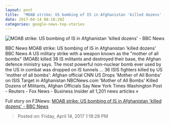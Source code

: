 ```yaml
---
layout: post
title:  "MOAB strike: US bombing of IS in Afghanistan 'killed dozens' - BBC News"
date: 2017-04-14 08:18:28Z
categories: google-news-top-stories
---
```


![MOAB strike: US bombing of IS in Afghanistan 'killed dozens' - BBC News](https://ichef.bbci.co.uk/news/1024/cpsprodpb/154FD/production/_95639278_mediaitem95639277.jpg)

BBC News MOAB strike: US bombing of IS in Afghanistan 'killed dozens' BBC News A US military strike with a weapon known as the "mother of all bombs" (MOAB) killed 36 IS militants and destroyed their base, the Afghan defence ministry says. The most powerful non-nuclear bomb ever used by the US in combat was dropped on IS tunnels ... 36 ISIS fighters killed by US 'mother of all bombs': Afghan official CNN US Drops 'Mother of All Bombs' on ISIS Target in Afghanistan NBCNews.com 'Mother of All Bombs' Killed Dozens of Militants, Afghan Officials Say New York Times Washington Post - Reuters - Fox News - Business Insider all 1,201 news articles »


Full story on F3News: [MOAB strike: US bombing of IS in Afghanistan 'killed dozens' - BBC News](http://www.f3nws.com/n/g3YdaF)

> Posted on: Friday, April 14, 2017 1:18:28 PM
